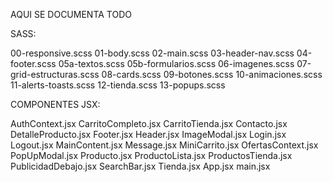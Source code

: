 AQUI SE DOCUMENTA TODO 

SASS:

00-responsive.scss
01-body.scss
02-main.scss
03-header-nav.scss
04-footer.scss
05a-textos.scss
05b-formularios.scss
06-imagenes.scss
07-grid-estructuras.scss
08-cards.scss
09-botones.scss
10-animaciones.scss
11-alerts-toasts.scss
12-tienda.scss
13-popups.scss

COMPONENTES JSX:

AuthContext.jsx
CarritoCompleto.jsx
CarritoTienda.jsx
Contacto.jsx
DetalleProducto.jsx
Footer.jsx
Header.jsx
ImageModal.jsx
Login.jsx
Logout.jsx
MainContent.jsx
Message.jsx
MiniCarrito.jsx
OfertasContext.jsx
PopUpModal.jsx
Producto.jsx
ProductoLista.jsx
ProductosTienda.jsx
PublicidadDebajo.jsx
SearchBar.jsx
Tienda.jsx
App.jsx
main.jsx